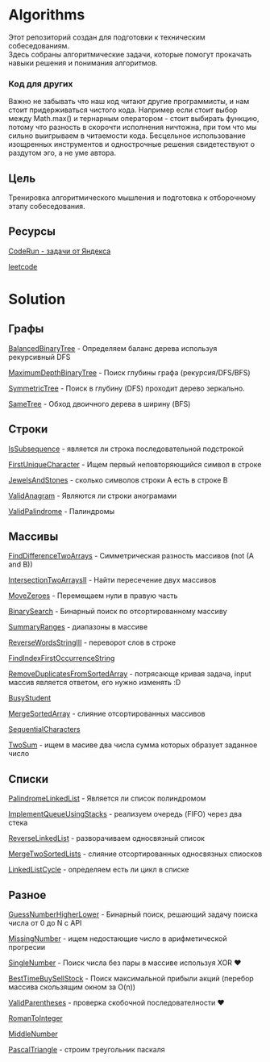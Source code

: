 # Algorithms

Этот репозиторий создан для подготовки к техническим собеседованиям.  
Здесь собраны алгоритмические задачи, которые помогут прокачать навыки решения и понимания алгоритмов.

### Код для других 

Важно не забывать что наш код читают другие программисты, и нам стоит придерживаться чистого кода. Например если стоит 
выбор между Math.max() и тернарным оператором - стоит выбирать функцию, потому что разность в скорочти исполнения 
ничтожна, при том что мы сильно выигрываем в читаемости кода. Бесцельное использование изощренных инструментов и 
однострочные решения свидетествуют о раздутом эго, а не уме автора. 

## Цель

Тренировка алгоритмического мышления и подготовка к отборочному этапу собеседования.

## Ресурсы

[CodeRun - задачи от Яндекса](https://coderun.yandex.ru)

[leetcode](https://leetcode.com/problem-list/ocywzq52/)

# Solution 

## Графы

[BalancedBinaryTree](https://leetcode.com/problems/balanced-binary-tree) - Определяем баланс дерева используя рекурсивный DFS

[MaximumDepthBinaryTree](https://leetcode.com/problems/maximum-depth-of-binary-tree) -  Поиск глубины графа (рекурсия/DFS/BFS)

[SymmetricTree](https://leetcode.com/problems/symmetric-tree) - Поиск в глубину (DFS) проходит дерево зеркально.

[SameTree](https://leetcode.com/problems/same-tree) - Обход двоичного дерева в ширину (BFS)

## Строки 

[IsSubsequence](https://leetcode.com/problems/is-subsequence) - является ли строка последовательной подстрокой 

[FirstUniqueCharacter](https://leetcode.com/problems/first-unique-character-in-a-string) - Ищем первый неповторяющийся символ в строке 

[JewelsAndStones](https://leetcode.com/problems/jewels-and-stones) - сколько символов строки A есть в строке B 

[ValidAnagram](https://leetcode.com/problems/valid-anagram) - Являются ли строки анограмами

[ValidPalindrome](https://leetcode.com/problems/valid-palindrome) - Палиндромы

## Массивы

[FindDifferenceTwoArrays](https://leetcode.com/problems/find-the-difference-of-two-arrays) - Симметрическая разность массивов (not (A and B))

[IntersectionTwoArraysII](https://leetcode.com/problems/intersection-of-two-arrays-ii) - Найти пересечение двух массивов

[MoveZeroes](https://leetcode.com/problems/move-zeroes) - Перемещаем нули в правую часть

[BinarySearch](https://leetcode.com/problems/binary-search) - Бинарный поиск по отсортированному массиву

[SummaryRanges](https://leetcode.com/problems/summary-ranges) - диапазоны в массиве 

[ReverseWordsStringIII](https://leetcode.com/problems/reverse-words-in-a-string-iii) - переворот слов в строке 

[FindIndexFirstOccurrenceString](https://leetcode.com/problems/find-the-index-of-the-first-occurrence-in-a-string)

[RemoveDuplicatesFromSortedArray](https://leetcode.com/problems/remove-duplicates-from-sorted-array) - потрясающе кривая задача, input массив является ответом, его нужно изменять :D

[BusyStudent](https://leetcode.com/problems/number-of-students-doing-homework-at-a-given-time) 

[MergeSortedArray]() - слияние отсортированных массивов

[SequentialCharacters](https://leetcode.com/problems/consecutive-characters)

[TwoSum](https://leetcode.com/problems/two-sum) - ищем в масиве два числа сумма которых образует заданное число 

## Списки

[PalindromeLinkedList](https://leetcode.com/problems/palindrome-linked-list) - Является ли список полиндромом

[ImplementQueueUsingStacks](https://leetcode.com/problems/implement-queue-using-stacks) - реализуем очередь (FIFO) через два стека 
 
[ReverseLinkedList](https://leetcode.com/problems/reverse-linked-list) - разворачиваем односвязный список

[MergeTwoSortedLists](https://leetcode.com/problems/merge-two-sorted-lists) - слияние отсортированных односвязных спиосков 

[LinkedListCycle](https://leetcode.com/problems/linked-list-cycle) - определяем есть ли цикл в списке

## Разное

[GuessNumberHigherLower](https://leetcode.com/problems/guess-number-higher-or-lower) - Бинарный поиск, решающий задачу поиска числа от 0 до N c АPI

[MissingNumber](https://leetcode.com/problems/missing-number) - ищем недостающие число в арифметической прогресии

[SingleNumber](https://leetcode.com/problems/single-number) -  Поиск числа без пары в массиве используя XOR ❤️

[BestTimeBuySellStock](https://leetcode.com/problems/best-time-to-buy-and-sell-stock) - Поиск максимальной прибыли акций (перебор массива скользящим окном за O(n))

[ValidParentheses](https://leetcode.com/problems/valid-parentheses) - проверка скобочной последователности ❤️

[RomanToInteger](https://leetcode.com/problems/roman-to-integer)

[MiddleNumber](https://coderun.yandex.ru/problem/median-out-of-three)

[PascalTriangle](https://leetcode.com/problems/pascals-triangle) - строим треугольник паскаля